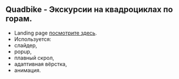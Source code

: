## Quadbike - Экскурсии на квадроциклах по горам.
- Landing page [посмотрите здесь](https://evgeniymurygin.github.io/quadbike/).
- Используется:
- слайдер,
- popup,
- плавный скрол,
- адаптивная вёрстка,
- анимация.
